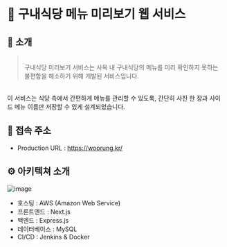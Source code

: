 # 🥘 구내식당 메뉴 미리보기 웹 서비스

## 👏 소개
> <br>  구내식당 미리보기 서비스는 사옥 내 구내식당의 메뉴를 미리 확인하지 못하는 불편함을 해소하기 위해 개발된 서비스입니다.  
<br>
이 서비스는 식당 측에서 간편하게 메뉴를 관리할 수 있도록,  
간단히 사진 한 장과 사이드 메뉴 이름만 저장할 수 있게 설계되었습니다.  
<br>

## 🚀 접속 주소
- Production URL : https://woorung.kr/

## ⚙ 아키텍쳐 소개
![image](https://github.com/user-attachments/assets/f9aad0b7-be29-46e1-b55e-4f6eb469e856)

- 호스팅 : AWS (Amazon Web Service)
- 프론트엔드 : Next.js
- 백엔드 : Express.js
- 데이터베이스 : MySQL
- CI/CD : Jenkins & Docker
